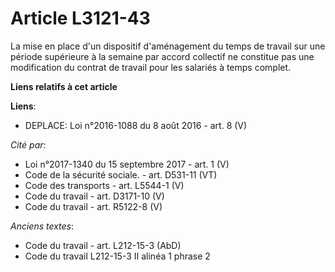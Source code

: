# Article L3121-43

La mise en place d'un dispositif d'aménagement du temps de travail sur une période supérieure à la semaine par accord
collectif ne constitue pas une modification du contrat de travail pour les salariés à temps complet.

**Liens relatifs à cet article**

**Liens**:

  - DEPLACE: Loi n°2016-1088 du 8 août 2016 - art. 8 (V)

_Cité par_:

  - Loi n°2017-1340 du 15 septembre 2017 - art. 1 (V)
  - Code de la sécurité sociale. - art. D531-11 (VT)
  - Code des transports - art. L5544-1 (V)
  - Code du travail - art. D3171-10 (V)
  - Code du travail - art. R5122-8 (V)

_Anciens textes_:

  - Code du travail - art. L212-15-3 (AbD)
  - Code du travail L212-15-3 II alinéa 1 phrase 2
